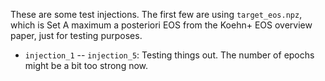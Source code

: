 These are some test injections. The first few are using `target_eos.npz`, which is Set A maximum a posteriori EOS from the Koehn+ EOS overview paper, just for testing purposes.
- `injection_1` -- `injection_5`: Testing things out. The number of epochs might be a bit too strong now.